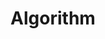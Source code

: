 ---
title: "Algorithm"
layout: category
permalink: /cs/algorithm/
taxonomy: algorithm
author_profile: true
sidebar_main: true
sidebar:
    nav: "docs"
---